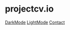 # projectcv.io
[DarkMode](./images/ssb1.png)
[LightMode](./images/ssw1.png)
[Contact](./images/ssw2.png)


